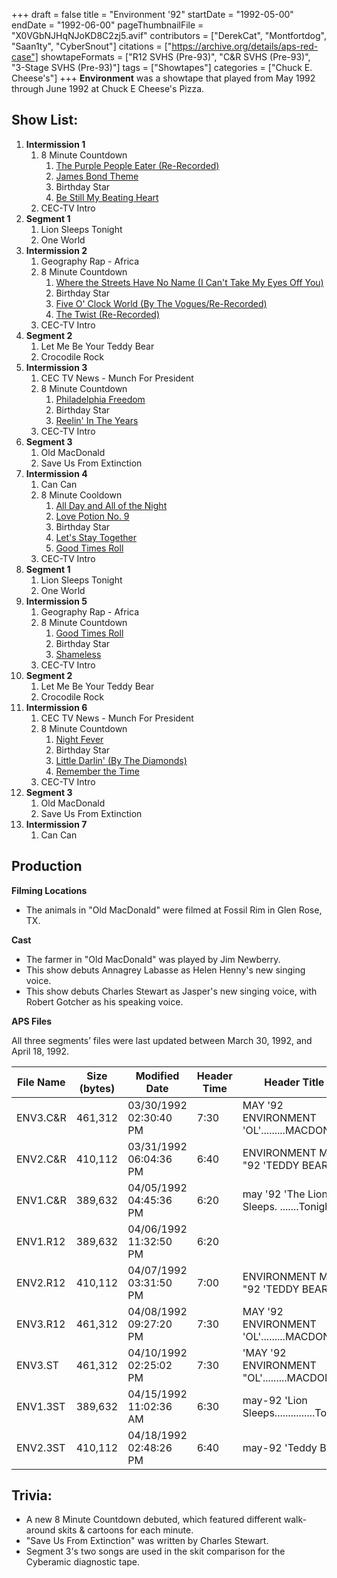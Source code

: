 +++
draft = false
title = "Environment '92"
startDate = "1992-05-00"
endDate = "1992-06-00"
pageThumbnailFile = "X0VGbNJHqNJoKD8C2zj5.avif"
contributors = ["DerekCat", "Montfortdog", "Saan1ty", "CyberSnout"]
citations = ["https://archive.org/details/aps-red-case"]
showtapeFormats = ["R12 SVHS (Pre-93)", "C&R SVHS (Pre-93)", "3-Stage SVHS (Pre-93)"]
tags = ["Showtapes"]
categories = ["Chuck E. Cheese's"]
+++
**Environment** was a showtape that played from May 1992 through June 1992 at Chuck E Cheese's Pizza.


## Show List:


1.  **Intermission 1**
    1.  8 Minute Countdown
        1.  [The Purple People Eater (Re-Recorded)](https://en.wikipedia.org/wiki/The_Purple_People_Eater)
        2.  [James Bond Theme](https://en.wikipedia.org/wiki/James_Bond_Theme)
        3.  Birthday Star
        4.  [Be Still My Beating Heart](https://en.wikipedia.org/wiki/Be_Still_My_Beating_Heart)
    2.  CEC-TV Intro
2.  **Segment 1**
    1.  Lion Sleeps Tonight
    2.  One World
3.  **Intermission 2**
    1.  Geography Rap - Africa
    2.  8 Minute Countdown
        1.  [Where the Streets Have No Name (I Can't Take My Eyes Off You)](https://en.wikipedia.org/wiki/Where_the_Streets_Have_No_Name_(I_Can%27t_Take_My_Eyes_Off_You))
        2.  Birthday Star
        3.  [Five O' Clock World (By The Vogues/Re-Recorded)](https://en.wikipedia.org/wiki/Five_O%27Clock_World)
        4.  [The Twist (Re-Recorded)](https://en.wikipedia.org/wiki/The_Twist_(song))
    3.  CEC-TV Intro
4.  **Segment 2**
    1.  Let Me Be Your Teddy Bear
    2.  Crocodile Rock
5.  **Intermission 3**
    1.  CEC TV News - Munch For President
    2.  8 Minute Countdown
        1.  [Philadelphia Freedom](https://en.wikipedia.org/wiki/Philadelphia_Freedom_(song))
        2.  Birthday Star
        3.  [Reelin' In The Years](https://en.wikipedia.org/wiki/Reelin%27_In_the_Years)
    3.  CEC-TV Intro
6.  **Segment 3**
    1.  Old MacDonald
    2.  Save Us From Extinction
7.  **Intermission 4**
    1.  Can Can
    2.  8 Minute Cooldown
        1.  [All Day and All of the Night](https://en.wikipedia.org/wiki/All_Day_and_All_of_the_Night)
        2.  [Love Potion No. 9](https://en.wikipedia.org/wiki/Meet_The_Searchers)
        3.  Birthday Star
        4.  [Let's Stay Together](https://en.wikipedia.org/wiki/Let%27s_Stay_Together_(Al_Green_album))
        5.  [Good Times Roll](https://en.wikipedia.org/wiki/The_Cars_(album))
    3.  CEC-TV Intro
8.  **Segment 1**
    1.  Lion Sleeps Tonight
    2.  One World
9.  **Intermission 5**
    1.  Geography Rap - Africa
    2.  8 Minute Countdown
        1.  [Good Times Roll](https://en.wikipedia.org/wiki/The_Cars_(album))
        2.  Birthday Star
        3.  [Shameless](https://en.wikipedia.org/wiki/Ropin%27_the_Wind)
    3.  CEC-TV Intro
10. **Segment 2**
    1.  Let Me Be Your Teddy Bear
    2.  Crocodile Rock
11. **Intermission 6**
    1.  CEC TV News - Munch For President
    2.  8 Minute Countdown
        1.  [Night Fever](https://en.wikipedia.org/wiki/Night_Fever)
        2.  Birthday Star
        3.  [Little Darlin' (By The Diamonds)](https://en.wikipedia.org/wiki/Little_Darlin%27)
        4.  [Remember the Time](https://en.wikipedia.org/wiki/Remember_the_Time)
    3.  CEC-TV Intro
12. **Segment 3**
    1.  Old MacDonald
    2.  Save Us From Extinction
13. **Intermission 7**
    1.  Can Can


## Production 
**Filming Locations**


- The animals in "Old MacDonald" were filmed at Fossil Rim in Glen Rose, TX.


**Cast**
- The farmer in "Old MacDonald" was played by Jim Newberry.
- This show debuts Annagrey Labasse as Helen Henny's new singing voice.
- This show debuts Charles Stewart as Jasper's new singing voice, with Robert Gotcher as his speaking voice.


**APS Files**


All three segments’ files were last updated between March 30, 1992, and April 18, 1992.


| File Name  | Size (bytes) | Modified Date          | Header Time | Header Title 1          | Header Title 2               |
| ---------- | ------------ | ---------------------- | ----------- | ----------------------- | ---------------------------- |
| ENV3.C&R | 461,312      | 03/30/1992 02:30:40 PM | 7:30        | MAY '92 ENVIRONMENT 'OL'.........MACDONALD' | 'SAVE US FROM EXTINC'        |
| ENV2.C&R | 410,112      | 03/31/1992 06:04:36 PM | 6:40        | ENVIRONMENT MAY "92 'TEDDY BEAR' | 'CROCADILE ROCK'        |
| ENV1.C&R | 389,632      | 04/05/1992 04:45:36 PM | 6:20        | may '92 'The Lion Sleeps. .......Tonight'          | 'One World is Enough' |
| ENV1.R12 | 389,632      | 04/06/1992 11:32:50 PM | 6:20        |           |      |
| ENV2.R12 | 410,112      | 04/07/1992 03:31:50 PM | 7:00        | ENVIRONMENT MAY "92 'TEDDY BEAR'   | 'CROCADILE ROCK'        |
| ENV3.R12 | 461,312      | 04/08/1992 09:27:20 PM | 7:30        | MAY '92 ENVIRONMENT 'OL'.........MACDONALD'   | 'SAVE US FROM EXTINC'        |
| ENV3.ST | 461,312      | 04/10/1992 02:25:02 PM | 7:30        | 'MAY '92 ENVIRONMENT "OL'.........MACDONALD'   | 'SAVE US FROM EXTINC"        |
| ENV1.3ST | 389,632      | 04/15/1992 11:02:36 AM | 6:30       | may-92 'Lion Sleeps...............Tonight'   | '1 World is Enough'        |
| ENV2.3ST | 410,112      | 04/18/1992 02:48:26 PM | 6:40        | may-92 'Teddy Bear'   | 'Crocadile Rock'        |


## Trivia:
- A new 8 Minute Countdown debuted, which featured different walk-around skits & cartoons for each minute.
- "Save Us From Extinction" was written by Charles Stewart.
- Segment 3's two songs are used in the skit comparison for the Cyberamic diagnostic tape.


